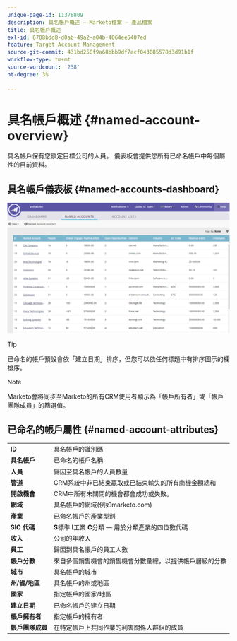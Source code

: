 ```yaml
---
unique-page-id: 11378809
description: 具名帳戶概述 — Marketo檔案 — 產品檔案
title: 具名帳戶概述
exl-id: 6708bdd8-d0ab-49a2-a04b-4064ee5407ed
feature: Target Account Management
source-git-commit: 431bd258f9a68bbb9df7acf043085578d3d91b1f
workflow-type: tm+mt
source-wordcount: '238'
ht-degree: 3%

---
```


# 具名帳戶概述 {#named-account-overview}

具名帳戶保有您鎖定目標公司的人員。 儀表板會提供您所有已命名帳戶中每個屬性的目前資料。

## 具名帳戶儀表板 {#named-accounts-dashboard}

![](assets/one.png)

>[!TIP]
>
>已命名的帳戶預設會依「建立日期」排序，但您可以依任何標題中有排序圖示的欄排序。

>[!NOTE]
>
>Marketo會將同步至Marketo的所有CRM使用者顯示為「帳戶所有者」或「帳戶團隊成員」的篩選值。

## 已命名的帳戶屬性 {#named-account-attributes}

<table> 
 <tbody> 
  <tr> 
   <td><strong>ID</strong></td> 
   <td>具名帳戶的識別碼</td> 
  </tr> 
  <tr> 
   <td><strong>具名帳戶</strong></td> 
   <td>已命名的帳戶名稱</td> 
  </tr> 
  <tr> 
   <td><strong>人員</strong></td> 
   <td>歸因至具名帳戶的人員數量</td> 
  </tr> 
  <tr> 
   <td><strong>管道</strong></td> 
   <td>CRM系統中非已結束贏取或已結束輸失的所有商機金額總和</td> 
  </tr> 
  <tr> 
   <td><strong>開啟機會</strong></td> 
   <td>CRM中所有未關閉的機會都會成功或失敗。</td> 
  </tr> 
  <tr> 
   <td><strong>網域</strong></td> 
   <td>具名帳戶的網域(例如marketo.com)</td> 
  </tr> 
  <tr> 
   <td><strong>產業</strong></td> 
   <td>已命名帳戶的產業型別</td> 
  </tr> 
  <tr> 
   <td><strong>SIC 代碼</strong></td> 
   <td><span><strong>S</strong>標準 <strong>I</strong>工業 <strong>C</strong>分類 — 用於分類產業的四位數代碼<br></span></td> 
  </tr> 
  <tr> 
   <td><strong>收入</strong></td> 
   <td>公司的年收入</td> 
  </tr> 
  <tr> 
   <td><strong>員工</strong></td> 
   <td>歸因到具名帳戶的員工人數</td> 
  </tr> 
  <tr> 
   <td colspan="1"><strong>帳戶分數</strong></td> 
   <td colspan="1">來自多個銷售機會的銷售機會分數彙總，以提供帳戶層級的分數</td> 
  </tr> 
  <tr> 
   <td colspan="1"><strong>城市</strong></td> 
   <td colspan="1">具名帳戶的城市</td> 
  </tr> 
  <tr> 
   <td colspan="1"><strong>州/省/地區</strong></td> 
   <td colspan="1">具名帳戶的州或地區</td> 
  </tr> 
  <tr> 
   <td colspan="1"><strong>國家</strong></td> 
   <td colspan="1">指定帳戶的國家/地區</td> 
  </tr> 
  <tr> 
   <td colspan="1"><strong>建立日期</strong></td> 
   <td colspan="1">已命名帳戶的建立日期</td> 
  </tr> 
  <tr> 
   <td colspan="1"><strong>帳戶擁有者</strong></td> 
   <td colspan="1">指定帳戶的擁有者</td> 
  </tr> 
  <tr> 
   <td colspan="1"><strong>帳戶團隊成員</strong></td> 
   <td colspan="1">在特定帳戶上共同作業的利害關係人群組的成員</td> 
  </tr> 
 </tbody> 
</table>
